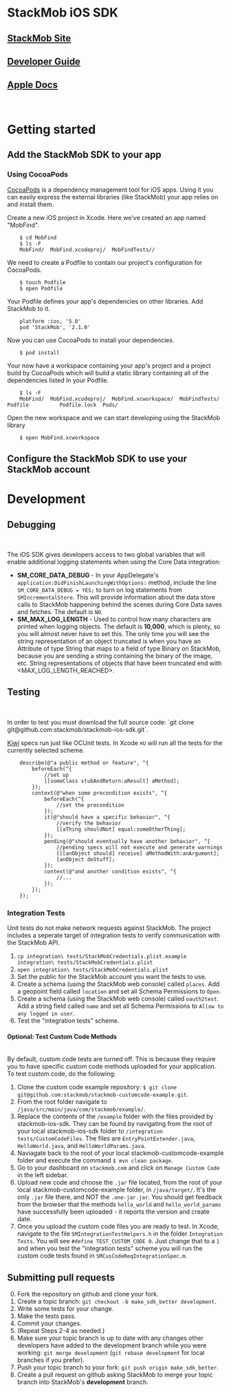 StackMob iOS SDK
================

## [StackMob Site](https://www.stackmob.com)

## [Developer Guide](https://developer.stackmob.com/ios-sdk/developer-guide)

## [Apple Docs](http://stackmob.github.com/stackmob-ios-sdk/index.html)

<br/>

# Getting started

## Add the StackMob SDK to your app

### Using CocoaPods

[CocoaPods](https://github.com/CocoaPods/CocoaPods) is a dependency management tool for iOS apps. Using it you can easily express the external libraries (like StackMob) your app relies on and install them.

Create a new iOS project in Xcode. Here we've created an app named "MobFind".

		$ cd MobFind
		$ ls -F
		MobFind/  MobFind.xcodeproj/  MobFindTests//

We need to create a Podfile to contain our project's configuration for CocoaPods.

		$ touch Podfile
		$ open Podfile 

Your Podfile defines your app's dependencies on other libraries. Add StackMob to it.

		platform :ios, '5.0'
		pod 'StackMob', '2.1.0'

Now you can use CocoaPods to install your dependencies.

		$ pod install
				
Your now have a workspace containing your app's project and a project build by CocoaPods which will build a static library containing all of the dependencies listed in your Podfile.
		
		$ ls -F 
		MobFind/  MobFind.xcodeproj/  MobFind.xcworkspace/  MobFindTests/  Podfile  		Podfile.lock  Pods/
		
Open the new workspace and we can start developing using the StackMob library

		$ open MobFind.xcworkspace

## Configure the StackMob SDK to use your StackMob account

# Development

## Debugging
<br/>

<p>The iOS SDK gives developers access to two global variables that will enable additional logging statements when using the Core Data integration:</p>

* **SM_CORE_DATA_DEBUG** - In your AppDelegate's `application:DidFinishLaunchingWithOptions:` method, include the line `SM_CORE_DATA_DEBUG = YES;` to turn on log statements from `SMIncrementalStore`. This will provide information about the data store calls to StackMob happening behind the scenes during Core Data saves and fetches. The default is `NO`.
* **SM_MAX_LOG_LENGTH** - Used to control how many characters are printed when logging objects. The default is **10,000**, which is plenty, so you will almost never have to set this.  The only time you will see the string representation of an object truncated is when you have an Attribute of type String that maps to a field of type Binary on StackMob, because you are sending a string containing the binary of the image, etc. String representations of objects that have been truncated end with \<MAX\_LOG\_LENGTH\_REACHED\>.   


## Testing

<br/>
<p>In order to test you must download the full source code: `git clone git@github.com:stackmob/stackmob-ios-sdk.git`.</p>


[Kiwi](https://github.com/allending/Kiwi) specs run just like OCUnit tests. In Xcode `⌘U` will run all the tests for the currently selected scheme.

		describe(@"a public method or feature", ^{
			beforeEach(^{
				//set up
				[[someClass stubAndReturn:aResult] aMethod];
			});
			context(@"when some precondition exists", ^{
				beforeEach(^{
					//set the precondition
				});
				it(@"should have a specific behavior", ^{
					//verify the behavior
					[[aThing shouldNot] equal:someOtherThing];
				});
			    pending(@"should eventually have another behavior", ^{
			    	//pending specs will not execute and generate warnings
			    	[[[anObject should] receive] aMethodWith:anArgument];
			    	[anObject doStuff];
			    });
			    context(@"and another condition exists", ^{
			    	//...
			    });
			});
		});
		
### Integration Tests

Unit tests do not make network requests against StackMob. The project includes a seperate target of integration tests to verify communication with the StackMob API.

1. `cp integration\ tests/StackMobCredentials.plist.example integration\ tests/StackMobCredentials.plist`
2. `open integration\ tests/StackMobCredentials.plist`
3. Set the public for the StackMob account you want the tests to use.
4. Create a schema (using the StackMob web console) called `places`. Add
   a geopoint field called `location` and set all Schema Permissions to `Open`.
5. Create a schema (using the StackMob web console) called `oauth2test`. Add a string field called `name` and set all Schema Permissions to `Allow to any logged in user`.
6. Test the "integration tests" scheme.

#### Optional: Test Custom Code Methods
<br/>
By default, custom code tests are turned off.  This is because they require you to have specific custom code methods uploaded for your application. To test custom code, do the following:

1. Clone the custom code example repository: `$ git clone git@github.com:stackmob/stackmob-customcode-example.git`.
2. From the root folder navigate to `/java/src/main/java/com/stackmob/example/`.
3. Replace the contents of the `/example` folder with the files provided by stackmob-ios-sdk.  They can be found by navigating from the root of your local stackmob-ios-sdk folder to `/integration tests/CustomCodeFiles`.  The files are `EntryPointExtender.java`, `HelloWorld.java`, and `HelloWorldParams.java`.
4. Naviagate back to the root of your local stackmob-customcode-example folder and execute the command `$ mvn clean package`.
5. Go to your dashboard on `stackmob.com` and click on `Manage Custom Code` in the left sidebar.
6. Upload new code and choose the `.jar` file located, from the root of your local stackmob-customcode-example folder, in `/java/target/`.  It's the only `.jar` file there, and NOT the `.one-jar.jar`.  You should get feedback from the browser that the methods `hello_world` and `hello_world_params` have successfully been uploaded - it reports the version and create date.
7. Once you upload the custom code files you are ready to test.  In Xcode, navigate to the file `SMIntegrationTestHelpers.h` in the folder `Integration Tests`.  You will see `#define TEST_CUSTOM_CODE 0`.  Just change that to a `1` and when you test the "integration tests" scheme you will run the custom code tests found in `SMCusCodeReqIntegrationSpec.m`.



## Submitting pull requests

0. Fork the repository on github and clone your fork.
1. Create a topic branch: `git checkout -b make_sdk_better development`.
2. Write some tests for your change.
3. Make the tests pass.
4. Commit your changes.
5. (Repeat Steps 2-4 as needed.)
6. Make sure your topic branch is up to date with any changes other developers have added to the development branch while you were working: `git merge development` (`git rebase development` for local branches if you prefer).
7. Push your topic branch to your fork: `git push origin make_sdk_better`.
8. Create a pull request on github asking StackMob to merge your topic branch into StackMob's **development** branch.
